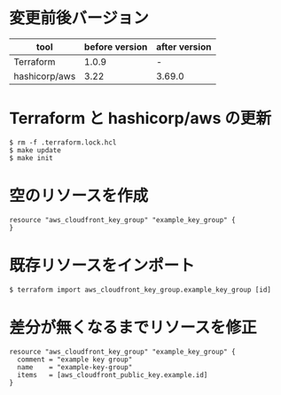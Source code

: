 # 変更前後バージョン

| tool          | before version | after version |
| ---           | ---            | ---           |
| Terraform     | 1.0.9          | -             |
| hashicorp/aws | 3.22           | 3.69.0        |

# Terraform と hashicorp/aws の更新

```
$ rm -f .terraform.lock.hcl
$ make update
$ make init
```

# 空のリソースを作成

```
resource "aws_cloudfront_key_group" "example_key_group" {
}
```

# 既存リソースをインポート

```
$ terraform import aws_cloudfront_key_group.example_key_group [id]
```

# 差分が無くなるまでリソースを修正

```
resource "aws_cloudfront_key_group" "example_key_group" {
  comment = "example key group"
  name    = "example-key-group"
  items   = [aws_cloudfront_public_key.example.id]
}
```
